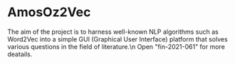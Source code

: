 # AmosOz2Vec
The aim of the project is to harness well-known NLP algorithms such as Word2Vec into a simple GUI (Graphical User Interface) platform that solves various questions in the field of literature.\n
Open "fin-2021-061" for more deatails.
